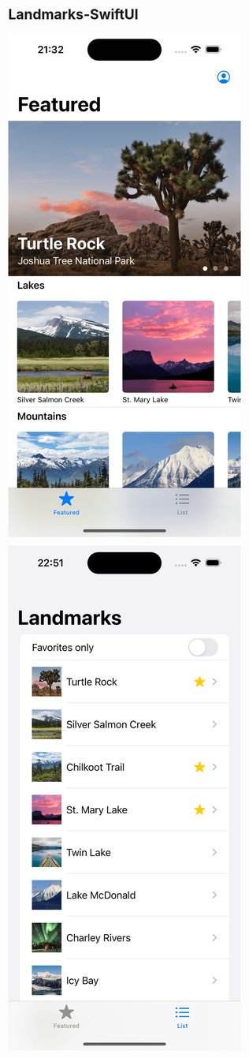 # Landmarks-SwiftUI

![Landmarks](assets/Landmarks.png)

![Landmarks-list](assets/Landmarks-list.png)

